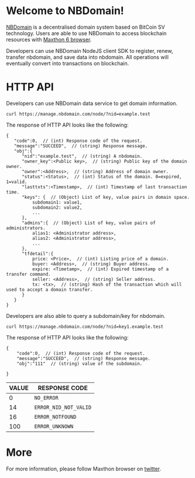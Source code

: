 # Welcome to NBDomain!

[NBDomain](https://nbdomain.com/) is a decentralised domain system based on BitCoin SV technology. Users are able to use NBDomain to access blockchain resources with [Maxthon 6 browser](https://www.maxthon.com/).

Developers can use NBDomain NodeJS client SDK to register, renew, transfer nbdomain, and save data into nbdomain. All operations will eventually convert into transactions on blockchain.


# HTTP API
Developers can use NBDomain data service to get domain information.

    curl https://manage.nbdomain.com/node/?nid=example.test

The response of  HTTP API looks like the following:

    {
       "code":0,  // (int) Response code of the request.
       "message":"SUCCEED",  // (string) Response message.
       "obj":{
          "nid":"example.test",  // (string) A nbdomain.
          "owner_key":<Public key>,  // (string) Public key of the domain owner.
          "owner":<Address>,  // (string) Address of domain owner.
          "status":<Status>,  // (int) Status of the domain. 0=expired, 1=valid.
          "lasttxts":<Timestamp>,  // (int) Timestamp of last transaction time.
          "keys": {  // (Object) List of key, value pairs in domain space.
	          subdomain1: value1,
	          subdomain2: value2,
	          ...
          },
          "admins":{  // (Object) List of key, value pairs of administrators.
			  alias1: <Administrator address>,
			  alias2: <Administrator address>,
			  ...
          },
          "tfdetail":{
	          price: <Price>,  // (int) Listing price of a domain.
	          buyer: <Address>,  // (string) Buyer address.
	          expire: <Timetamp>,  // (int) Expired timestamp of a transfer command.
	          seller: <Address>,  // (string) Seller address.
	          tx: <tx>,  // (string) Hash of the transaction which will used to accept a domain transfer.
		  }
       }
    }

Developers are also able to query a subdomain/key for nbdomain.

    curl https://manage.nbdomain.com/node/?nid=key1.example.test

The response of  HTTP API looks like the following:

    {
        "code":0,  // (int) Response code of the request.
        "message":"SUCCEED",  // (string) Response message.
        "obj":"111"  // (string) value of the subdomain.
        
    }
|VALUE|RESPONSE CODE|
|---|--|
|0  |`NO_ERROR`|
|14 |`ERROR_NID_NOT_VALID`|
|16 |`ERROR_NOTFOUND`|
|100|`ERROR_UNKNOWN`|


# More
For more information, please follow Maxthon browser on [twitter](https://twitter.com/Maxthon).

